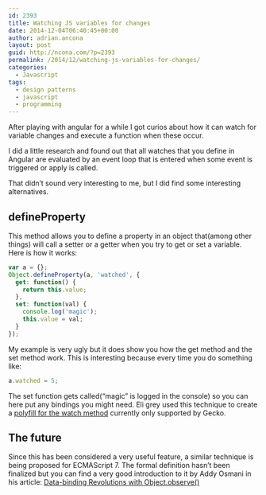 ```yaml
---
id: 2393
title: Watching JS variables for changes
date: 2014-12-04T06:40:45+00:00
author: adrian.ancona
layout: post
guid: http://ncona.com/?p=2393
permalink: /2014/12/watching-js-variables-for-changes/
categories:
  - Javascript
tags:
  - design patterns
  - javascript
  - programming
---
```

After playing with angular for a while I got curios about how it can watch for variable changes and execute a function when these occur.

I did a little research and found out that all watches that you define in Angular are evaluated by an event loop that is entered when some event is triggered or apply is called.

That didn&#8217;t sound very interesting to me, but I did find some interesting alternatives.

<!--more-->

## defineProperty

This method allows you to define a property in an object that(among other things) will call a setter or a getter when you try to get or set a variable. Here is how it works:

```js
var a = {};
Object.defineProperty(a, 'watched', {
  get: function() {
    return this.value;
  },
  set: function(val) {
    console.log('magic');
    this.value = val;
  }
});
```

My example is very ugly but it does show you how the get method and the set method work. This is interesting because every time you do something like:

```js
a.watched = 5;
```

The set function gets called(&#8220;magic&#8221; is logged in the console) so you can here put any bindings you might need. Eli grey used this technique to create a [polyfill for the watch method](https://gist.github.com/eligrey/384583 "Watch polyfill") currently only supported by Gecko.

## The future

Since this has been considered a very useful feature, a similar technique is being proposed for ECMAScript 7. The formal definition hasn&#8217;t been finalized but you can find a very good introduction to it by Addy Osmani in his article: [Data-binding Revolutions with Object.observe()](http://www.html5rocks.com/en/tutorials/es7/observe/ "Object.observe")
